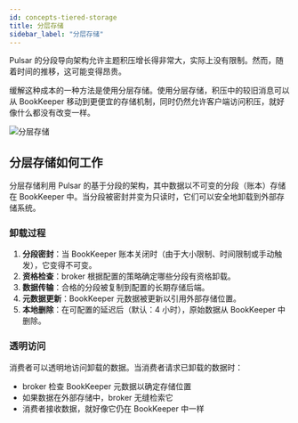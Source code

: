 ```yaml
---
id: concepts-tiered-storage
title: 分层存储
sidebar_label: "分层存储"
---
```


Pulsar 的分段导向架构允许主题积压增长得非常大，实际上没有限制。然而，随着时间的推移，这可能变得昂贵。

缓解这种成本的一种方法是使用分层存储。使用分层存储，积压中的较旧消息可以从 BookKeeper 移动到更便宜的存储机制，同时仍然允许客户端访问积压，就好像什么都没有改变一样。

![分层存储](/assets/pulsar-tiered-storage.png)

## 分层存储如何工作

分层存储利用 Pulsar 的基于分段的架构，其中数据以不可变的分段（账本）存储在 BookKeeper 中。当分段被密封并变为只读时，它们可以安全地卸载到外部存储系统。

### 卸载过程

1. **分段密封**：当 BookKeeper 账本关闭时（由于大小限制、时间限制或手动触发），它变得不可变。
2. **资格检查**：broker 根据配置的策略确定哪些分段有资格卸载。
3. **数据传输**：合格的分段被复制到配置的长期存储后端。
4. **元数据更新**：BookKeeper 元数据被更新以引用外部存储位置。
5. **本地删除**：在可配置的延迟后（默认：4 小时），原始数据从 BookKeeper 中删除。

### 透明访问

消费者可以透明地访问卸载的数据。当消费者请求已卸载的数据时：
- broker 检查 BookKeeper 元数据以确定存储位置
- 如果数据在外部存储中，broker 无缝检索它
- 消费者接收数据，就好像它仍在 BookKeeper 中一样